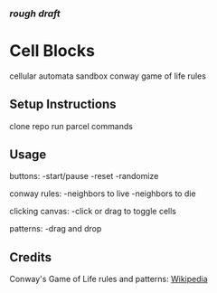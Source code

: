### *rough draft*
# Cell Blocks
cellular automata sandbox
conway game of life rules

## Setup Instructions
clone repo
run parcel commands

## Usage

buttons:
-start/pause
-reset
-randomize

conway rules:
-neighbors to live
-neighbors to die

clicking canvas:
-click or drag to toggle cells

patterns:
-drag and drop

## Credits
Conway's Game of Life rules and patterns: [Wikipedia](https://en.wikipedia.org/wiki/Conway%27s_Game_of_Life)
